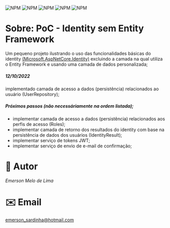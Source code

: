  ![NPM](https://img.shields.io/badge/C%23-239120?style=flat&logo=c-sharp&logoColor=white) ![NPM](https://img.shields.io/badge/.NET-512BD4?style=flat&logo=dotnet&logoColor=white)   ![NPM](https://img.shields.io/badge/Swagger-85EA2D?style=flat&logo=Swagger&logoColor=white)   ![NPM](https://img.shields.io/badge/SQLite-07405E?style=flat&logo=sqlite&logoColor=white)  ![NPM](https://img.shields.io/badge/Visual_Studio-5C2D91?style=flat&logo=visual%20studio&logoColor=white)
 
 # Sobre: PoC - Identity sem Entity Framework
Um pequeno projeto ilustrando o uso das funcionalidades básicas do identity [(Microsoft.AspNetCore.Identity)](https://learn.microsoft.com/pt-br/aspnet/core/security/authentication/identity?view=aspnetcore-6.0&tabs=visual-studio) excluindo a camada na qual utiliza o Entity Framework e usando uma camada de dados personalizada;

##### 12/10/2022
implementado camada de acesso a dados (persistência) relacionados ao usuário (UserRepository);

##### Próximos passos (não necessáriamente na ordem listada);
- implementar camada de acesso a dados  (persistência) relacionados aos perfis de acesso (Roles);
- implementar camada de retorno dos resultados do identity com base na persistência de dados dos usuários (IdentityResult);
- implementar serviço de tokens JWT;
- implementar serviço de envio de e-mail de confirmação;

# 🚀 Autor
*Emerson Melo de Lima*
# ✉️ Email
emerson_sardinha@hotmail.com
